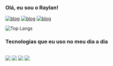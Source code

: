 ### Olá, eu sou o Raylan!

[![blog](https://img.shields.io/badge/LinkedIn-0077B5?style=for-the-badge&logo=linkedin&logoColor=white)](https://www.linkedin.com/in/raylannlopes/)
[![blog](https://img.shields.io/badge/Instagram-E4405F?style=for-the-badge&logo=instagram&logoColor=white)](https://www.instagram.com/raylann_lopes/)
[![blog](https://img.shields.io/badge/Twitter-1DA1F2?style=for-the-badge&logo=twitter&logoColor=white)](https://twitter.com/raylann_lopes)


![Top Langs](https://github-readme-stats.vercel.app/api/top-langs/?username=anuraghazra&hide_progress=true)

### Tecnologias que eu uso no meu dia a dia

<div style = "display: inline_block"><br/>
    <img src = https://img.shields.io/badge/HTML5-E34F26?style=for-the-badge&logo=html5&logoColor=white>
    <img src = https://img.shields.io/badge/CSS3-1572B6?style=for-the-badge&logo=css3&logoColor=white>
    <img src = https://img.shields.io/badge/JavaScript-F7DF1E?style=for-the-badge&logo=javascript&logoColor=black>
    <img src = https://img.shields.io/badge/PHP-777BB4?style=for-the-badge&logo=php&logoColor=white>
</div>

